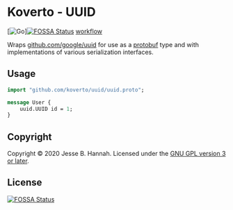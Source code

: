 # Koverto - UUID

[![Go](https://github.com/koverto/uuid/workflows/Go/badge.svg)][![FOSSA Status](https://app.fossa.io/api/projects/git%2Bgithub.com%2Fkoverto%2Fuuid.svg?type=shield)](https://app.fossa.io/projects/git%2Bgithub.com%2Fkoverto%2Fuuid?ref=badge_shield)
[workflow]

Wraps [github.com/google/uuid][uuid] for use as a [protobuf][] type and with
implementations of various serialization interfaces.

## Usage

```protobuf
import "github.com/koverto/uuid/uuid.proto";

message User {
    uuid.UUID id = 1;
}
```

## Copyright

Copyright © 2020 Jesse B. Hannah. Licensed under the [GNU GPL version 3 or
later][gpl].

[gpl]: LICENSE
[protobuf]: https://developers.google.com/protocol-buffers/
[uuid]: https://github.com/google/uuid
[workflow]: https://github.com/koverto/uuid/actions?query=workflow%3AGo


## License
[![FOSSA Status](https://app.fossa.io/api/projects/git%2Bgithub.com%2Fkoverto%2Fuuid.svg?type=large)](https://app.fossa.io/projects/git%2Bgithub.com%2Fkoverto%2Fuuid?ref=badge_large)